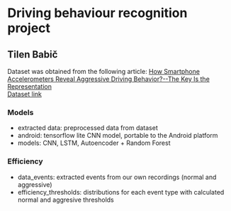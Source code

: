 # Driving behaviour recognition project
## Tilen Babič


Dataset was obtained from the following article: [How Smartphone Accelerometers Reveal Aggressive Driving Behavior?--The Key Is the Representation](https://ieeexplore.ieee.org/document/8764567)   
[Dataset link](https://www.accelerometer.xyz/datasets/)

### Models 
- extracted data: preprocessed data from dataset
- android: tensorflow lite CNN model, portable to the Android platform
- models: CNN, LSTM, Autoencoder + Random Forest

### Efficiency
- data_events: extracted events from our own recordings (normal and aggressive)
- efficiency_thresholds: distributions for each event type with calculated normal and aggresive thresholds
